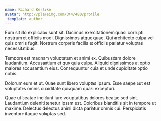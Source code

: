 ```yaml
---
name: Richard Kerluke
avatar: http://placeimg.com/344/480/profile
_template: author
---
```

Eum sit illo explicabo sunt sit. Ducimus exercitationem quasi corrupti nostrum et officiis modi. Dignissimos atque quae. Qui architecto culpa vel quis omnis fugit. Nostrum corporis facilis et officiis pariatur voluptas necessitatibus.
  
Tempore est magnam voluptatum et animi ex. Quibusdam dolore laudantium. Accusantium et quo quia culpa. Aliquid dignissimos at optio maiores accusantium eius. Consequuntur quia et unde cupiditate optio nobis.
  
Dolorum eum et ut. Quae sunt libero voluptas ipsum. Esse saepe aut est voluptates omnis cupiditate quisquam quasi excepturi.
  
Quae ut beatae incidunt iure voluptatibus dolores beatae sed sint. Laudantium deleniti tenetur ipsam est. Doloribus blanditiis sit in tempore ut maxime. Delectus delectus animi dicta pariatur omnis qui. Perspiciatis inventore itaque voluptas sed.
